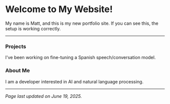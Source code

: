 # Welcome to My Website!

My name is Matt, and this is my new portfolio site. If you can see this, the setup is working correctly.

---

### Projects
I've been working on fine-tuning a Spanish speech/conversation model.

### About Me
I am a developer interested in AI and natural language processing.

---
*Page last updated on June 19, 2025.*
